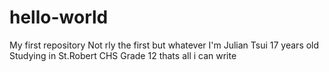 # hello-world
My first repository
Not rly the first but whatever
I'm Julian Tsui
17 years old
Studying in St.Robert CHS
Grade 12
thats all i can write
